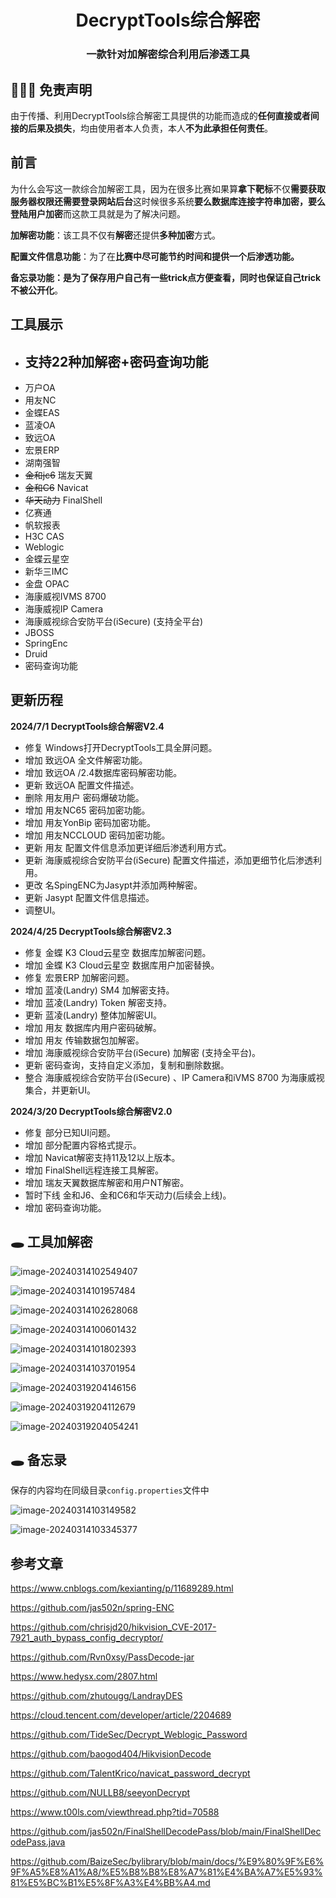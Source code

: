 <h1 align="center" >DecryptTools综合解密</h1>

<h3 align="center" >一款针对加解密综合利用后渗透工具</h3>




##  👮🏻‍♀️ 免责声明

由于传播、利用DecryptTools综合解密工具提供的功能而造成的**任何直接或者间接的后果及损失**，均由使用者本人负责，本人**不为此承担任何责任**。


## **前言**

为什么会写这一款综合加解密工具，因为在很多比赛如果算**拿下靶标**不仅**需要获取服务器权限还需要登录网站后台**这时候很多系统**要么数据库连接字符串加密，要么登陆用户加密**而这款工具就是为了解决问题。

**加解密功能**：该工具不仅有**解密**还提供**多种加密**方式。

**配置文件信息功能**：为了在**比赛中尽可能节约时间和提供一个后渗透功能。**

**备忘录功能：**是为了**保存用户自己有一些trick点方便查看，同时也保证自己trick不被公开化**。

## 工具展示

- ## **支持22种加解密+密码查询功能**

* 万户OA
* 用友NC
* 金蝶EAS
* 蓝凌OA
* 致远OA
* 宏景ERP
* 湖南强智
* ~~金和jc6~~    瑞友天翼
* ~~金和C6~~     Navicat
* ~~华天动力~~  FinalShell
* 亿赛通
* 帆软报表
* H3C CAS
* Weblogic
* 金蝶云星空   
* 新华三IMC
* 金盘 OPAC
* 海康威视IVMS 8700
* 海康威视IP Camera
* 海康威视综合安防平台(iSecure) (支持全平台)
* JBOSS
* SpringEnc
* Druid
* 密码查询功能

## **更新历程**

**2024/7/1 DecryptTools综合解密V2.4**

* 修复 Windows打开DecryptTools工具全屏问题。
* 增加 致远OA  全文件解密功能。
* 增加 致远OA  /2.4数据库密码解密功能。
* 更新 致远OA  配置文件描述。
* 删除 用友用户 密码爆破功能。
* 增加 用友NC65 密码加密功能。
* 增加 用友YonBip 密码加密功能。
* 增加 用友NCCLOUD 密码加密功能。
* 更新 用友 配置文件信息添加更详细后渗透利用方式。
* 更新 海康威视综合安防平台(iSecure)  配置文件描述，添加更细节化后渗透利用。
* 更改 名SpingENC为Jasypt并添加两种解密。
* 更新 Jasypt 配置文件信息描述。
* 调整UI。

**2024/4/25 DecryptTools综合解密V2.3**

* 修复 金蝶 K3 Cloud云星空 数据库加解密问题。
* 增加 金蝶 K3 Cloud云星空 数据库用户加密替换。
* 修复 宏景ERP 加解密问题。
* 增加 蓝凌(Landry)  SM4 加解密支持。
* 增加 蓝凌(Landry)  Token 解密支持。
* 更新 蓝凌(Landry)  整体加解密UI。
* 增加 用友 数据库内用户密码破解。
* 增加 用友 传输数据包加解密。
* 增加 海康威视综合安防平台(iSecure) 加解密 (支持全平台)。
* 更新 密码查询，支持自定义添加，复制和删除数据。
* 整合 海康威视综合安防平台(iSecure) 、IP Camera和iVMS 8700 为海康威视集合，并更新UI。

**2024/3/20 DecryptTools综合解密V2.0**
* 修复 部分已知UI问题。
* 增加 部分配置内容格式提示。
* 增加 Navicat解密支持11及12以上版本。
* 增加 FinalShell远程连接工具解密。
* 增加 瑞友天翼数据库解密和用户NT解密。
* 暂时下线 金和J6、金和C6和华天动力(后续会上线)。
* 增加 密码查询功能。

## 🕳️ **工具加解密**

![image-20240314102549407](README/image-20240314102549407.png)

![image-20240314101957484](README/image-20240314101957484.png)

![image-20240314102628068](README/image-20240314102628068.png)

![image-20240314100601432](README/image-20240314100601432.png)

![image-20240314101802393](README/image-20240314101802393.png)

![image-20240314103701954](README/image-20240314103701954.png)

![image-20240319204146156](README/image-20240319204146156.png)

![image-20240319204112679](README/image-20240319204112679.png)



![image-20240319204054241](README/image-20240319204054241.png)

## 🕳️ **备忘录**

保存的内容均在同级目录`config.properties`文件中

![image-20240314103149582](README/image-20240314103149582.png)

![image-20240314103345377](README/image-20240314103345377.png)


## 参考文章

https://www.cnblogs.com/kexianting/p/11689289.html

https://github.com/jas502n/spring-ENC

https://github.com/chrisjd20/hikvision_CVE-2017-7921_auth_bypass_config_decryptor/

https://github.com/Rvn0xsy/PassDecode-jar

https://www.hedysx.com/2807.html

https://github.com/zhutougg/LandrayDES

https://cloud.tencent.com/developer/article/2204689

https://github.com/TideSec/Decrypt_Weblogic_Password

https://github.com/baogod404/HikvisionDecode

https://github.com/TalentKrico/navicat_password_decrypt

https://github.com/NULLB8/seeyonDecrypt

https://www.t00ls.com/viewthread.php?tid=70588

https://github.com/jas502n/FinalShellDecodePass/blob/main/FinalShellDecodePass.java

https://github.com/BaizeSec/bylibrary/blob/main/docs/%E9%80%9F%E6%9F%A5%E8%A1%A8/%E5%B8%B8%E8%A7%81%E4%BA%A7%E5%93%81%E5%BC%B1%E5%8F%A3%E4%BB%A4.md
